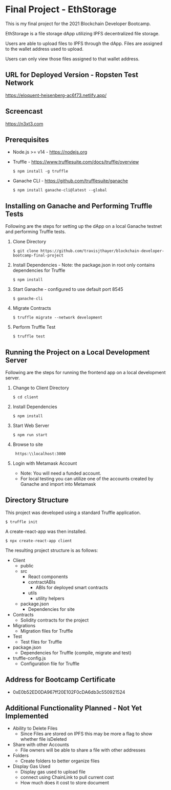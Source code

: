 # Final Project - EthStorage

This is my final project for the 2021 Blockchain Developer Bootcamp.

EthStorage is a file storage dApp utilizing IPFS decentralized file storage.

Users are able to upload files to IPFS through the dApp.  Files are assigned to the wallet address used to upload.

Users can only view those files assigned to that wallet address.

## URL for Deployed Version - Ropsten Test Network

https://eloquent-heisenberg-ac6f73.netlify.app/

## Screencast

https://n3xt3.com

## Prerequisites

- Node.js >= v14 - https://nodejs.org

- Truffle - https://www.trufflesuite.com/docs/truffle/overview

    ```$ npm install -g truffle```

- Ganache CLI - https://github.com/trufflesuite/ganache

    ```$ npm install ganache-cli@latest --global```

## Installing on Ganache and Performing Truffle Tests
Following are the steps for setting up the dApp on a local Ganache testnet and performing Truffle tests.

1. Clone Directory

    ```$ git clone https://github.com/travisjthayer/blockchain-developer-bootcamp-final-project```

2. Install Dependencies - Note: the package.json in root only contains dependencies for Truffle 

    ```$ npm install```

3. Start Ganache - configured to use default port 8545

    ```$ ganache-cli```

4. Migrate Contracts

    ```$ truffle migrate --network development```

5. Perform Truffle Test

    ```$ truffle test```

## Running the Project on a Local Development Server
Following are the steps for running the frontend app on a local development server.

1.  Change to Client Directory

    ```$ cd client```

2.  Install Dependencies

    ```$ npm install```

3.  Start Web Server

    ```$ npm run start```

4.  Browse to site

    ``` https:\\localhost:3000```

5.  Login with Metamask Account

    - Note: You will need a funded account.
    - For local testing you can utilize one of the accounts created by Ganache and import into Metamask

## Directory Structure

This project was developed using a standard Truffle application.

```$ truffle init```

A create-react-app was then installed.

```$ npx create-react-app client```

The resulting project structure is as follows:

* Client
    - public
    - src
        - React components
        - contractABIs
            - ABIs for deployed smart contracts
        - utils
            - utility helpers
    - package.json
        - Dependencies for site 
* Contracts
    - Solidity contracts for the project
* Migrations
    - Migration files for Truffle
* Test
    - Test files for Truffle
* package.json
    - Dependencies for Truffle (compile, migrate and test)
* truffle-config.js
    - Configuration file for Truffle

## Address for Bootcamp Certificate

* 0xE0b52ED0DA967ff20E102F0cDA6db3c550921524

## Additional Functionality Planned - Not Yet Implemented

- Ability to Delete Files
    - Since Files are stored on IPFS this may be more a flag to show whether file isDeleted
- Share with other Accounts
    - File owners will be able to share a file with other addresses
- Folders
    - Create folders to better organize files
- Display Gas Used
    - Display gas used to upload file
    - connect using ChainLink to pull current cost
    - How much does it cost to store document